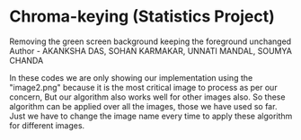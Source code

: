 # Chroma-keying (Statistics Project)
Removing the green screen background keeping the foreground unchanged <br /> 
Author - AKANKSHA DAS, SOHAN KARMAKAR, UNNATI MANDAL, SOUMYA CHANDA <br />

In these codes we are only showing our implementation using the "image2.png" because it is the most critical image to process as per our concern, But our algorithm also works well for other images also. So these algorithm can be applied over all the images, those we have used so far. Just we have to change the image name every time to apply these algorithm for different images.

